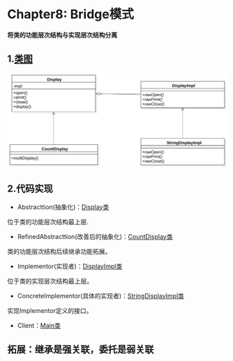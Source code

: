 # Chapter8: Bridge模式

**将类的功能层次结构与实现层次结构分离**

## 1.[类图](../uml_model/abridge.mdj)
![bridge](../imgs/bridge.svg)

## 2.代码实现
+ Abstracttion(抽象化)：[Display类](../src/cn/edu/seu/wh/bridge/Display.java)

位于类的功能层次结构最上层.

+ RefinedAbstracttion(改善后的抽象化)：[CountDisplay类](../src/cn/edu/seu/wh/bridge/CountDisplay.java)

类的功能层次结构后续继承功能拓展。

+ Implementor(实现者)：[DisplayImpl类](../src/cn/edu/seu/wh/bridge/DisplayImpl.java)

位于类的实现层次结构最上层。

+ ConcreteImplementor(具体的实现者)：[StringDisplayImpl类](../src/cn/edu/seu/wh/bridge/StringDisplayImpl.java)

实现Implementor定义的接口。

+ Client：[Main类](../src/cn/edu/seu/wh/bridge/Main.java)

## 拓展：继承是强关联，委托是弱关联

